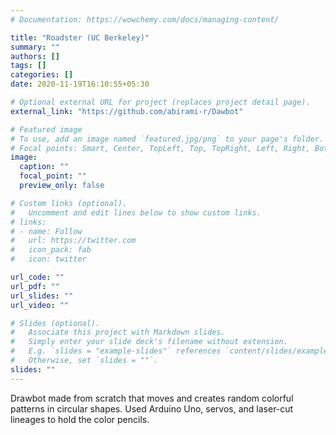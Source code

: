 ```yaml
---
# Documentation: https://wowchemy.com/docs/managing-content/

title: "Roadster (UC Berkeley)"
summary: ""
authors: []
tags: []
categories: []
date: 2020-11-19T16:10:55+05:30

# Optional external URL for project (replaces project detail page).
external_link: "https://github.com/abirami-r/Dawbot"

# Featured image
# To use, add an image named `featured.jpg/png` to your page's folder.
# Focal points: Smart, Center, TopLeft, Top, TopRight, Left, Right, BottomLeft, Bottom, BottomRight.
image:
  caption: ""
  focal_point: ""
  preview_only: false

# Custom links (optional).
#   Uncomment and edit lines below to show custom links.
# links:
# - name: Follow
#   url: https://twitter.com
#   icon_pack: fab
#   icon: twitter

url_code: ""
url_pdf: ""
url_slides: ""
url_video: ""

# Slides (optional).
#   Associate this project with Markdown slides.
#   Simply enter your slide deck's filename without extension.
#   E.g. `slides = "example-slides"` references `content/slides/example-slides.md`.
#   Otherwise, set `slides = ""`.
slides: ""
---
```

Drawbot made from scratch that moves and creates random colorful patterns in circular shapes. Used Arduino Uno, servos, and laser-cut lineages to hold the color pencils.
